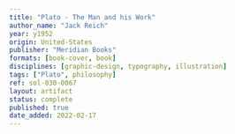 ```yaml
---
title: "Plato - The Man and his Work"
author_name: "Jack Reich"
year: y1952
origin: United-States
publisher: "Meridian Books"
formats: [book-cover, book]
disciplines: [graphic-design, typography, illustration]
tags: ["Plato", philosophy]
ref: sol-030-0067
layout: artifact
status: complete
published: true
date_added: 2022-02-17
---
```

